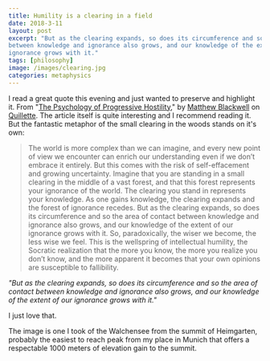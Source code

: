 ```yaml
---
title: Humility is a clearing in a field
date: 2018-3-11
layout: post
excerpt: "But as the clearing expands, so does its circumference and so the area of contact
between knowledge and ignorance also grows, and our knowledge of the extent of our
ignorance grows with it."
tags: [philosophy]
image: /images/clearing.jpg
categories: metaphysics
---
```


I read a great quote this evening and just wanted to preserve and highlight it.
From "[The Psychology of Progressive Hostility](http://quillette.com/2018/03/10/psychology-progressive-hostility/)," by 
[Matthew Blackwell](http://quillette.com/author/matthew-blackwell/) on
[Quillette](http://quillette.com/). The article itself is quite interesting and I recommend reading it.
But the fantastic metaphor of the small clearing in the woods stands on it's own:

> The world is more complex than we can imagine, and every new point of view we
> encounter can enrich our understanding even if we don’t embrace it entirely.
> But this comes with the risk of self-effacement and growing uncertainty.
> Imagine that you are standing in a small clearing in the middle of a vast
> forest, and that this forest represents your ignorance of the world. The
> clearing you stand in represents your knowledge. As one gains knowledge, the
> clearing expands and the forest of ignorance recedes. But as the clearing
> expands, so does its circumference and so the area of contact between knowledge
> and ignorance also grows, and our knowledge of the extent of our ignorance
> grows with it. So, paradoxically, the wiser we become, the less wise we feel.
> This is the wellspring of intellectual humility, the Socratic realization that
> the more you know, the more you realize you don’t know, and the more apparent
> it becomes that your own opinions are susceptible to fallibility.

_"But as the clearing expands, so does its circumference and so the area of contact
between knowledge and ignorance also grows, and our knowledge of the extent of our
ignorance grows with it."_

I just love that.

The image is one I took of the Walchensee from the summit of Heimgarten, probably the easiest to reach peak from
my place in Munich that offers a respectable 1000 meters of elevation gain to the summit.

